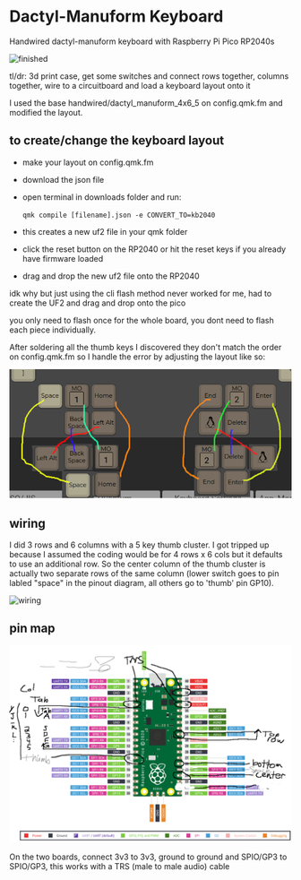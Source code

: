 # Dactyl-Manuform Keyboard
Handwired dactyl-manuform keyboard with Raspberry Pi Pico RP2040s

![finished](IMG_20230801_202347_026.jpg)

tl/dr: 3d print case, get some switches and connect rows together, columns together, wire to a circuitboard and load a keyboard layout onto it

I used the base handwired/dactyl_manuform_4x6_5 on config.qmk.fm and modified the layout.

## to create/change the keyboard layout
- make your layout on config.qmk.fm
- download the json file
- open terminal in downloads folder and run:
  
  ``qmk compile [filename].json -e CONVERT_TO=kb2040
``
- this creates a new uf2 file in your qmk folder
- click the reset button on the RP2040 or hit the reset keys if you already have firmware loaded
- drag and drop the new uf2 file onto the RP2040
  
idk why but just using the cli flash method never worked for me, had to create the UF2 and drag and drop onto the pico

you only need to flash once for the whole board, you dont need to flash each piece individually.

After soldering all the thumb keys I discovered they don't match the order on config.qmk.fm so I handle the error by adjusting the layout like so: 

![thumb adjustment](dact_manu_thumb_map.png)



## wiring
I did 3 rows and 6 columns with a 5 key thumb cluster. I got tripped up because I assumed the coding would be for 4 rows x 6 cols but it defaults to use an additional row. So the center column of the thumb cluster is actually two separate rows of the same column (lower switch goes to pin labled "space" in the pinout diagram, all others go to 'thumb' pin GP10).

![wiring](IMG_20230730_133151_296.jpg)

## pin map
![pinoutmap](picomap.png)

On the two boards, connect 3v3 to 3v3, ground to ground and SPIO/GP3 to SPIO/GP3, this works with a TRS (male to male audio) cable
